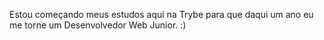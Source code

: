 Estou começando meus estudos aqui na Trybe para que daqui um ano eu me torne
um Desenvolvedor Web Junior. :)
